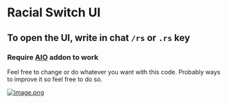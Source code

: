 # Racial Switch UI

## To open the UI, write in chat `/rs` or `.rs` key

### Require [AIO](https://github.com/Rochet2/AIO) addon to work

Feel free to change or do whatever you want with this code. Probably ways to improve it so feel free to do so.

[![image.png](https://i.postimg.cc/kGsRvDjm/image.png)](https://postimg.cc/ctKJs1y9)
